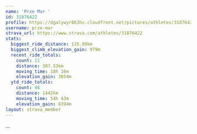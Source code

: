 ```yaml
---
name: 'Prze Mar '
id: 31876422
profile: https://dgalywyr863hv.cloudfront.net/pictures/athletes/31876422/22548952/3/large.jpg
username: prze-mar
strava_url: https://www.strava.com/athletes/31876422
stats:
  biggest_ride_distance: 115.89km
  biggest_climb_elevation_gain: 979m
  recent_ride_totals:
    count: 11
    distance: 387.53km
    moving_time: 18h 16m
    elevation_gain: 3854m
  ytd_ride_totals:
    count: 46
    distance: 1442km
    moving_time: 54h 43m
    elevation_gain: 8394m
layout: strava_member
--- 
```

...
